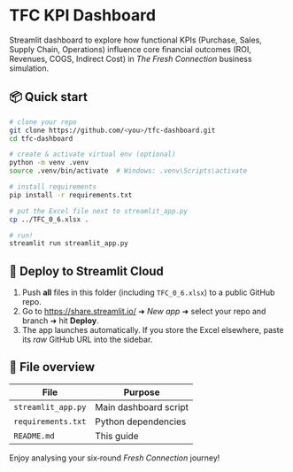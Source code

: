 # TFC KPI Dashboard

Streamlit dashboard to explore how functional KPIs (Purchase, Sales, Supply Chain, Operations)
influence core financial outcomes (ROI, Revenues, COGS, Indirect Cost) in *The Fresh Connection*
business simulation.

## 📦 Quick start

```bash
# clone your repo
git clone https://github.com/<you>/tfc-dashboard.git
cd tfc-dashboard

# create & activate virtual env (optional)
python -m venv .venv
source .venv/bin/activate  # Windows: .venv\Scripts\activate

# install requirements
pip install -r requirements.txt

# put the Excel file next to streamlit_app.py
cp ../TFC_0_6.xlsx .

# run!
streamlit run streamlit_app.py
```

## 🚀 Deploy to Streamlit Cloud

1. Push **all** files in this folder (including `TFC_0_6.xlsx`) to a public GitHub repo.
2. Go to <https://share.streamlit.io/> ➜ *New app* ➜ select your repo and branch ➜ hit **Deploy**.
3. The app launches automatically. If you store the Excel elsewhere, paste its *raw* GitHub
   URL into the sidebar.

## 📂 File overview
| File | Purpose |
|------|---------|
| `streamlit_app.py` | Main dashboard script |
| `requirements.txt` | Python dependencies |
| `README.md` | This guide |

Enjoy analysing your six‑round *Fresh Connection* journey!